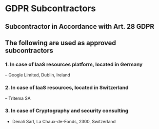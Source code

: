 # GDPR Subcontractors

## Subcontractor in Accordance with Art. 28 GDPR

## The following are used as approved subcontractors

### 1. In case of IaaS resources platform, located in Germany

 – Google Limited, Dublin, Ireland

### 2. In case of IaaS resources, located in Switzerland

 – Tritema SA

### 3. In case of Cryptography and security consulting

 - Denali Sàrl, La Chaux-de-Fonds, 2300, Switzerland

